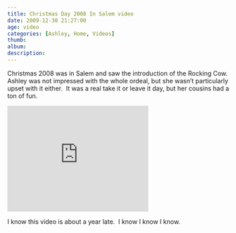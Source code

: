```yaml
---
title: Christmas Day 2008 In Salem video
date: 2009-12-30 21:27:00
age: video
categories: [Ashley, Home, Videos]
thumb: 
album: 
description: 
---
```

Christmas 2008 was in Salem and saw the introduction of the Rocking Cow.  Ashley was not impressed with the whole ordeal, but she wasn’t particularly upset with it either.  It was a real take it or leave it day, but her cousins had a ton of fun.

<iframe src="https://skydrive.live.com/embed?cid=F443C8FEC5D6FFCE&amp;resid=F443C8FEC5D6FFCE%21239&amp;authkey=AFGYoURL65xR5yo" frameborder="0" scrolling="no" width="320" height="240"></iframe>

I know this video is about a year late.  I know I know I know.
